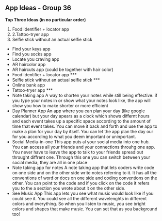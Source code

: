 ## App Ideas - Group 36

**Top Three Ideas (in no particular order)**
1. Food identifier + locator app
2. 2.Tattoo-tryer app
3. Selfie stick without an actual selfie stick



- Find your keys app
- Find you socks app 
- Locate you craving app 
- AR haircolor app
- AR haircuts app (could be together with hair color)
- Food identifier + locator app ***
- Selfie stick without an actual selfie stick ***
- Online bank app  
- Tattoo-tryer app ***
- Note taking app
    A way to shorten your notes while still being effective. if you type your notes in or show what your notes look like, the app will         show you how to make shorter or more efficient 
- Day Planner App
    An app where you can plan your day (like google calendar) but your day apears as a clock which shows differnt hours and each event         takes up a specific space according to the amount of time that event takes. You can move it back and forth and use the app to make a       plan for your day by itself. You can let the app plan the day our for you according to what you deem important or uninportant.
 - Social Media-in-one
    This app puts al your social media into one hub. You can access all your friends and your connections throuhg one app. You never have     to leave the app to talk to your friends spread out throught diffrent one. Through this one you can switch between your social media,     they are all in one place 
 - Note taking app for notes 
     A note taking app that lets coders write code on one side and on the other side write notes referring to it. It has all the                conventions of word or docs on one side and coding conventions on the other. You can point to the code and if you click on the code        it refers you to the a section you wrote about it on the other side. 
 - See Music App
     This app lets you see what music would look like if you could see it. You could see all the different wavelenghts in different colors      and everything. So when you listen to music, you see bright colors and shapes that make music. You can set that as you background           too! 
